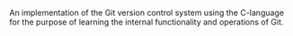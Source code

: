 An implementation of the Git version control system using the C-language for the purpose of learning the internal functionality and operations of Git.
